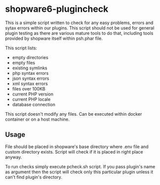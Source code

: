 # shopware6-plugincheck

This is a simple script written to check for any easy problems, errors and sytax errors within our plugins. This script should not be used for general plugin testing as there are various mature tools to do that, including tools provided by shopware itself within psh.phar file.

This script lists:
 - empty directories
 - empty files
 - existing symlinks
 - php syntax errors
 - json syntax errors
 - xml syntax errors
 - files over 100KB
 - current PHP version
 - current PHP locale
 - database connection

This script doesn't modify any files. Can be executed within docker container or on a host machine.

## Usage

File should be placed in shopware's base directory where .env file and custom directory exists. Script will check if it is placed in right place anyway.

To run checks simply execute pcheck.sh script. If you pass plugin's name as argument then the script will check only this particular plugin unless it can't find plugin's directory.
